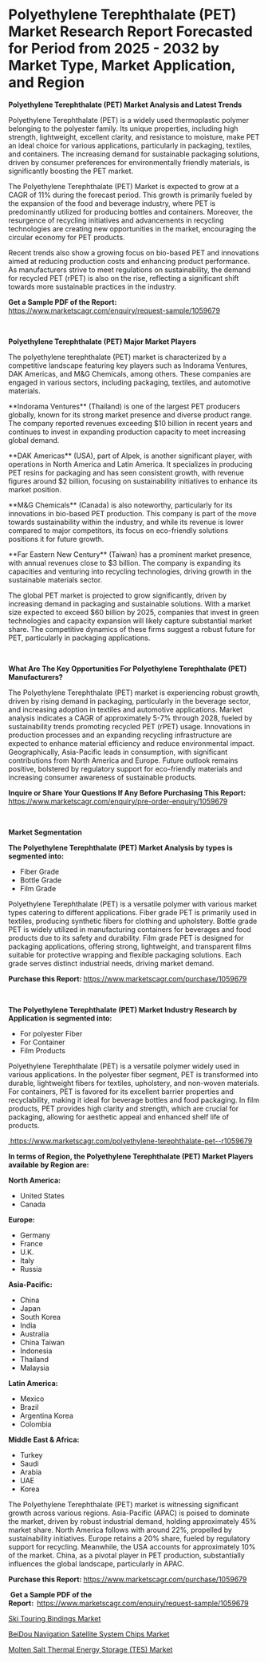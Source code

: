 <p><h1>Polyethylene Terephthalate (PET) Market Research Report Forecasted for Period from 2025 -  2032 by Market Type, Market Application, and Region</h1></p><p><strong>Polyethylene Terephthalate (PET) Market Analysis and Latest Trends</strong></p>
<p><p>Polyethylene Terephthalate (PET) is a widely used thermoplastic polymer belonging to the polyester family. Its unique properties, including high strength, lightweight, excellent clarity, and resistance to moisture, make PET an ideal choice for various applications, particularly in packaging, textiles, and containers. The increasing demand for sustainable packaging solutions, driven by consumer preferences for environmentally friendly materials, is significantly boosting the PET market. </p><p>The Polyethylene Terephthalate (PET) Market is expected to grow at a CAGR of 11% during the forecast period. This growth is primarily fueled by the expansion of the food and beverage industry, where PET is predominantly utilized for producing bottles and containers. Moreover, the resurgence of recycling initiatives and advancements in recycling technologies are creating new opportunities in the market, encouraging the circular economy for PET products. </p><p>Recent trends also show a growing focus on bio-based PET and innovations aimed at reducing production costs and enhancing product performance. As manufacturers strive to meet regulations on sustainability, the demand for recycled PET (rPET) is also on the rise, reflecting a significant shift towards more sustainable practices in the industry.</p></p>
<p><strong>Get a Sample PDF of the Report:&nbsp;</strong> <a href="https://www.marketscagr.com/enquiry/request-sample/1059679?utm_campaign=2136&utm_medium=2&utm_source=Github&utm_content=ia&utm_term=22032025&utm_id=polyethylene-terephthalate-pet">https://www.marketscagr.com/enquiry/request-sample/1059679</a></p>
<p>&nbsp;</p>
<p><strong>Polyethylene Terephthalate (PET) Major Market Players</strong></p>
<p><p>The polyethylene terephthalate (PET) market is characterized by a competitive landscape featuring key players such as Indorama Ventures, DAK Americas, and M&G Chemicals, among others. These companies are engaged in various sectors, including packaging, textiles, and automotive materials.</p><p>**Indorama Ventures** (Thailand) is one of the largest PET producers globally, known for its strong market presence and diverse product range. The company reported revenues exceeding $10 billion in recent years and continues to invest in expanding production capacity to meet increasing global demand. </p><p>**DAK Americas** (USA), part of Alpek, is another significant player, with operations in North America and Latin America. It specializes in producing PET resins for packaging and has seen consistent growth, with revenue figures around $2 billion, focusing on sustainability initiatives to enhance its market position.</p><p>**M&G Chemicals** (Canada) is also noteworthy, particularly for its innovations in bio-based PET production. This company is part of the move towards sustainability within the industry, and while its revenue is lower compared to major competitors, its focus on eco-friendly solutions positions it for future growth.</p><p>**Far Eastern New Century** (Taiwan) has a prominent market presence, with annual revenues close to $3 billion. The company is expanding its capacities and venturing into recycling technologies, driving growth in the sustainable materials sector.</p><p>The global PET market is projected to grow significantly, driven by increasing demand in packaging and sustainable solutions. With a market size expected to exceed $60 billion by 2025, companies that invest in green technologies and capacity expansion will likely capture substantial market share. The competitive dynamics of these firms suggest a robust future for PET, particularly in packaging applications.</p></p>
<p>&nbsp;</p>
<p><strong>What Are The Key Opportunities For Polyethylene Terephthalate (PET) Manufacturers?</strong></p>
<p><p>The Polyethylene Terephthalate (PET) market is experiencing robust growth, driven by rising demand in packaging, particularly in the beverage sector, and increasing adoption in textiles and automotive applications. Market analysis indicates a CAGR of approximately 5-7% through 2028, fueled by sustainability trends promoting recycled PET (rPET) usage. Innovations in production processes and an expanding recycling infrastructure are expected to enhance material efficiency and reduce environmental impact. Geographically, Asia-Pacific leads in consumption, with significant contributions from North America and Europe. Future outlook remains positive, bolstered by regulatory support for eco-friendly materials and increasing consumer awareness of sustainable products.</p></p>
<p><strong>Inquire or Share Your Questions If Any Before Purchasing This Report:</strong> <a href="https://www.marketscagr.com/enquiry/pre-order-enquiry/1059679?utm_campaign=2136&utm_medium=2&utm_source=Github&utm_content=ia&utm_term=22032025&utm_id=polyethylene-terephthalate-pet">https://www.marketscagr.com/enquiry/pre-order-enquiry/1059679</a></p>
<p>&nbsp;</p>
<p><strong>Market Segmentation</strong></p>
<p><strong>The Polyethylene Terephthalate (PET) Market Analysis by types is segmented into:</strong></p>
<p><ul><li>Fiber Grade</li><li>Bottle Grade</li><li>Film Grade</li></ul></p>
<p><p>Polyethylene Terephthalate (PET) is a versatile polymer with various market types catering to different applications. Fiber grade PET is primarily used in textiles, producing synthetic fibers for clothing and upholstery. Bottle grade PET is widely utilized in manufacturing containers for beverages and food products due to its safety and durability. Film grade PET is designed for packaging applications, offering strong, lightweight, and transparent films suitable for protective wrapping and flexible packaging solutions. Each grade serves distinct industrial needs, driving market demand.</p></p>
<p><strong>Purchase this Report:&nbsp;</strong><a href="https://www.marketscagr.com/purchase/1059679?utm_campaign=2136&utm_medium=2&utm_source=Github&utm_content=ia&utm_term=22032025&utm_id=polyethylene-terephthalate-pet">https://www.marketscagr.com/purchase/1059679</a></p>
<p>&nbsp;</p>
<p><strong>The Polyethylene Terephthalate (PET) Market Industry Research by Application is segmented into:</strong></p>
<p><ul><li>For polyester Fiber</li><li>For Container</li><li>Film Products</li></ul></p>
<p><p>Polyethylene Terephthalate (PET) is a versatile polymer widely used in various applications. In the polyester fiber segment, PET is transformed into durable, lightweight fibers for textiles, upholstery, and non-woven materials. For containers, PET is favored for its excellent barrier properties and recyclability, making it ideal for beverage bottles and food packaging. In film products, PET provides high clarity and strength, which are crucial for packaging, allowing for aesthetic appeal and enhanced shelf life of products.</p></p>
<p><a href="https://www.marketscagr.com/polyethylene-terephthalate-pet--r1059679?utm_campaign=2136&utm_medium=2&utm_source=Github&utm_content=ia&utm_term=22032025&utm_id=polyethylene-terephthalate-pet">&nbsp;https://www.marketscagr.com/polyethylene-terephthalate-pet--r1059679</a></p>
<p><strong>In terms of Region, the Polyethylene Terephthalate (PET) Market Players available by Region are:</strong></p>
<p>
    <p> <strong> North America: </strong>
        <ul>
            <li>United States</li>
            <li>Canada</li>
        </ul>
        </p> 
    <p> <strong> Europe: </strong>
        <ul>
            <li>Germany</li>
            <li>France</li>
            <li>U.K.</li>
            <li>Italy</li>
            <li>Russia</li>
        </ul>
        </p> 
    <p> <strong> Asia-Pacific: </strong>
        <ul>
            <li>China</li>
            <li>Japan</li>
            <li>South Korea</li>
            <li>India</li>
            <li>Australia</li>
            <li>China Taiwan</li>
            <li>Indonesia</li>
            <li>Thailand</li>
            <li>Malaysia</li>
        </ul>
        </p> 
    <p> <strong> Latin America: </strong>
        <ul>
            <li>Mexico</li>
            <li>Brazil</li>
            <li>Argentina Korea</li>
            <li>Colombia</li>
        </ul>
        </p> 
    <p> <strong> Middle East & Africa: </strong>
        <ul>
            <li>Turkey</li>
            <li>Saudi</li>
            <li>Arabia</li>
            <li>UAE</li>
            <li>Korea</li>
        </ul>
    </p>
    </p>
<p><p>The Polyethylene Terephthalate (PET) market is witnessing significant growth across various regions. Asia-Pacific (APAC) is poised to dominate the market, driven by robust industrial demand, holding approximately 45% market share. North America follows with around 22%, propelled by sustainability initiatives. Europe retains a 20% share, fueled by regulatory support for recycling. Meanwhile, the USA accounts for approximately 10% of the market. China, as a pivotal player in PET production, substantially influences the global landscape, particularly in APAC.</p></p>
<p><strong>Purchase this Report: </strong><a href="https://www.marketscagr.com/purchase/1059679?utm_campaign=2136&utm_medium=2&utm_source=Github&utm_content=ia&utm_term=22032025&utm_id=polyethylene-terephthalate-pet">https://www.marketscagr.com/purchase/1059679</a></p>
<p>&nbsp;<strong>Get a Sample PDF of the Report:&nbsp;&nbsp;</strong><a href="https://www.marketscagr.com/enquiry/request-sample/1059679?utm_campaign=2136&utm_medium=2&utm_source=Github&utm_content=ia&utm_term=22032025&utm_id=polyethylene-terephthalate-pet">https://www.marketscagr.com/enquiry/request-sample/1059679</a></p>
<p><strong></strong></p>
<p><p><a href="https://github.com/tona7vba/Market-Research-Report-List-1/blob/main/ski-touring-bindings-market.md?utm_campaign=2136&utm_medium=2&utm_source=Github&utm_content=ia&utm_term=22032025&utm_id=polyethylene-terephthalate-pet">Ski Touring Bindings Market</a></p><p><a href="https://github.com/dringals/Market-Research-Report-List-6/blob/main/beidou-navigation-satellite-system-chips-market.md?utm_campaign=2136&utm_medium=2&utm_source=Github&utm_content=ia&utm_term=22032025&utm_id=polyethylene-terephthalate-pet">BeiDou Navigation Satellite System Chips Market</a></p><p><a href="https://github.com/krookplier6h/Market-Research-Report-List-1/blob/main/molten-salt-thermal-energy-storage-tes-market.md?utm_campaign=2136&utm_medium=2&utm_source=Github&utm_content=ia&utm_term=22032025&utm_id=polyethylene-terephthalate-pet">Molten Salt Thermal Energy Storage (TES) Market</a></p></p>